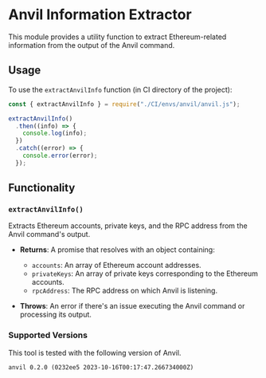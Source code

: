 # Anvil Information Extractor

This module provides a utility function to extract Ethereum-related information from the output of the Anvil command.

## Usage

To use the `extractAnvilInfo` function (in CI directory of the project):

```javascript
const { extractAnvilInfo } = require("./CI/envs/anvil/anvil.js");

extractAnvilInfo()
  .then((info) => {
    console.log(info);
  })
  .catch((error) => {
    console.error(error);
  });
```

## Functionality

### `extractAnvilInfo()`

Extracts Ethereum accounts, private keys, and the RPC address from the Anvil command's output.

- **Returns**: A promise that resolves with an object containing:

  - `accounts`: An array of Ethereum account addresses.
  - `privateKeys`: An array of private keys corresponding to the Ethereum accounts.
  - `rpcAddress`: The RPC address on which Anvil is listening.

- **Throws**: An error if there's an issue executing the Anvil command or processing its output.

### Supported Versions

This tool is tested with the following version of Anvil.

```
anvil 0.2.0 (0232ee5 2023-10-16T00:17:47.266734000Z)
```
